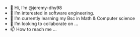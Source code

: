 - 👋 Hi, I’m @jeremy-dhy98
- 👀 I’m interested in software engineering. 
- 🌱 I’m currently learning my Bsc in Math & Computer science 
- 💞️ I’m looking to collaborate on ...
- 📫 How to reach me ...

<!---
jeremy-dhy98/jeremy-dhy98 is a ✨ special ✨ repository because its `README.md` (this file) appears on your GitHub profile.
You can click the Preview link to take a look at your changes.
--->
